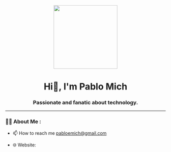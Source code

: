 <div id="header" align="center">
    <img src="https://i.giphy.com/media/v1.Y2lkPTc5MGI3NjExOWk1N2IweGgyY204N3MybHFvMG1xN3M0cXlmb21xcDMydTViczN5bCZlcD12MV9pbnRlcm5hbF9naWZfYnlfaWQmY3Q9cw/WFZvB7VIXBgiz3oDXE/giphy.gif" width="200"/>
    <h1 align="center">Hi👋, I'm Pablo Mich</h1>
    <h3 align="center">Passionate and fanatic about technology.</h3>
</div>

---

### 👨‍💻 About Me :

   - 📫 How to reach me pabloemich@gmail.com

   - 🌐 Website:

